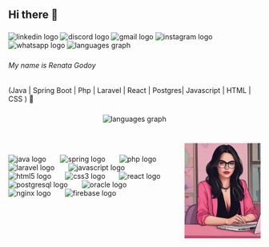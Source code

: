 <h2 align="left">Hi there 👋</h2>

###

<div align="left">
  <img src="https://img.shields.io/static/v1?message=LinkedIn&logo=linkedin&label=&color=cc57cf&logoColor=white&labelColor=cc57cf&style=flat" height="20" alt="linkedin logo"  />
  <img src="https://img.shields.io/static/v1?message=Discord&logo=discord&label=&color=cc57cf&logoColor=white&labelColor=cc57cf&style=flat" height="20" alt="discord logo"  />
  <img src="https://img.shields.io/static/v1?message=Gmail&logo=gmail&label=&color=cc57cf&logoColor=white&labelColor=cc57cf&style=flat" height="20" alt="gmail logo"  />
  <img src="https://img.shields.io/static/v1?message=Instagram&logo=instagram&label=&color=cc57cf&logoColor=white&labelColor=cc57cf&style=flat" height="20" alt="instagram logo"  />
  <img src="https://img.shields.io/static/v1?message=Whatsapp&logo=whatsapp&label=&color=cc57cf&logoColor=white&labelColor=cc57cf&style=flat" height="20" alt="whatsapp logo"  />
  <img src="https://github-readme-stats.vercel.app/api/top-langs?username=renatagodoy&locale=en&hide_title=true&layout=compact&card_width=320&langs_count=4&theme=midnight-purple&hide_border=true" height="20" alt="languages graph"  />
</div>


###

<h6 align="left">My name is Renata Godoy</h6>

###

<p align="left">(Java | Spring Boot | Php | Laravel | React | Postgres| Javascript | HTML | CSS ) 🚀</p>

###

<div align="center">
  <img src="https://github-readme-stats.vercel.app/api/top-langs?username=renatagodoy&locale=en&hide_title=true&layout=compact&card_width=320&langs_count=4&theme=midnight-purple&hide_border=true" height="130" alt="languages graph"  />
</div>

###

<br clear="both">

<img align="right" height="190" src="img2.png " style="padding-left: 20px;" />

###

<div align="left">
  <img src="https://cdn.jsdelivr.net/gh/devicons/devicon/icons/java/java-original.svg" height="45" alt="java logo"  />
  <img width="20" />
  <img src="https://cdn.jsdelivr.net/gh/devicons/devicon/icons/spring/spring-original.svg" height="45" alt="spring logo"  />
  <img width="20" />
  <img src="https://cdn.jsdelivr.net/gh/devicons/devicon/icons/php/php-original.svg" height="45" alt="php logo"  />
  <img width="20" />
  <img src="https://cdn.jsdelivr.net/gh/devicons/devicon/icons/laravel/laravel-original.svg" height="45" alt="laravel logo"  />
  <img width="20" />
  <img src="https://cdn.jsdelivr.net/gh/devicons/devicon/icons/javascript/javascript-original.svg" height="45" alt="javascript logo"  />
  <img width="20" />
  <img src="https://cdn.jsdelivr.net/gh/devicons/devicon/icons/html5/html5-original.svg" height="45" alt="html5 logo"  />
  <img width="20" />
  <img src="https://cdn.jsdelivr.net/gh/devicons/devicon/icons/css3/css3-original.svg" height="45" alt="css3 logo"  />
  <img width="20" />
  <img src="https://cdn.jsdelivr.net/gh/devicons/devicon/icons/react/react-original.svg" height="45" alt="react logo"  />
  <img width="20" />
  <img src="https://cdn.jsdelivr.net/gh/devicons/devicon/icons/postgresql/postgresql-original.svg" height="45" alt="postgresql logo"  />
  <img width="20" />
  <img src="https://cdn.jsdelivr.net/gh/devicons/devicon/icons/oracle/oracle-original.svg" height="45" alt="oracle logo"  />
  <img width="20" />
  <img src="https://cdn.jsdelivr.net/gh/devicons/devicon/icons/nginx/nginx-original.svg" height="45" alt="nginx logo"  />
  <img width="20" />
  <img src="https://cdn.jsdelivr.net/gh/devicons/devicon/icons/firebase/firebase-plain.svg" height="45" alt="firebase logo"  />
</div>

###